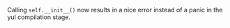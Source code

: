 Calling `self.__init__()` now results in a nice error instead of a panic in the yul compilation stage.
